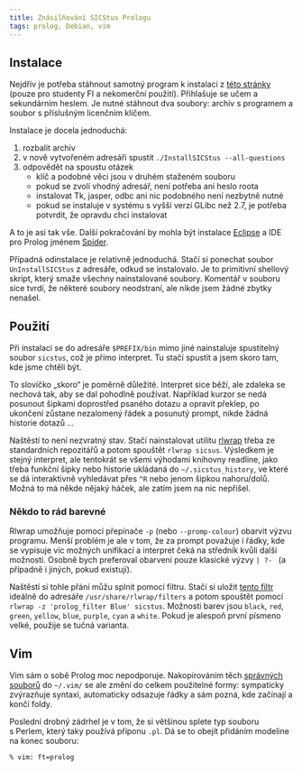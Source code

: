 ```yaml
---
title: Znásilňování SICStus Prologu
tags: prolog, Debian, vim
---
```



## Instalace

Nejdřív je potřeba stáhnout samotný program k instalaci z [této
stránky][download] (pouze pro studenty FI a nekomerční použití). Přihlašuje se
učem a sekundárním heslem. Je nutné stáhnout dva soubory: archiv s programem a
soubor s příslušným licenčním klíčem.

Instalace je docela jednoduchá:

1. rozbalit archiv
2. v nově vytvořeném adresáři spustit `./InstallSICStus --all-questions`
3. odpovědět na spoustu otázek
    * klíč a podobné věci jsou v druhém staženém souboru
    * pokud se zvolí vhodný adresář, není potřeba ani heslo roota
    * instalovat Tk, jasper, odbc ani nic podobného není nezbytně nutné
    * pokud se instaluje v systému s vyšší verzí GLibc než 2.7, je potřeba
      potvrdit, že opravdu chci instalovat

A to je asi tak vše. Další pokračování by mohla být instalace
[Eclipse][eclipse] a IDE pro Prolog jménem [Spider][spider].

Případná odinstalace je relativně jednoduchá. Stačí si ponechat soubor
`UnInstallSICStus` z adresáře, odkud se instalovalo. Je to primitivní shellový
skript, který smaže všechny nainstalované soubory. Komentář v souboru sice
tvrdí, že některé soubory neodstraní, ale nikde jsem žádné zbytky nenašel.


## Použití

Při instalaci se do adresáře `$PREFIX/bin` mimo jiné nainstaluje spustitelný
soubor `sicstus`, což je přímo interpret. Tu stačí spustit a jsem skoro tam,
kde jsme chtěli být.

To slovíčko &bdquo;skoro&ldquo; je poměrně důležité. Interpret sice běží, ale
zdaleka se nechová tak, aby se dal pohodlně používat. Například kurzor se nedá
posunout šipkami doprostřed psaného dotazu a opravit překlep, po ukončení
zůstane nezalomený řádek a posunutý prompt, nikde žádná historie dotazů ...

Naštěstí to není nezvratný stav. Stačí nainstalovat utilitu [rlwrap][rlwrap]
třeba ze standardních repozitářů a potom spouštět `rlwrap sicsus`. Výsledkem je
stejný interpret, ale tentokrát se všemi výhodami knihovny readline, jako třeba
funkční šipky nebo historie ukládaná do `~/.sicstus_history`, ve které se dá
interaktivně vyhledávat přes `^R` nebo jenom šipkou nahoru/dolů. Možná to má
někde nějaký háček, ale zatím jsem na nic nepřišel.


### Někdo to rád barevné

Rlwrap umožňuje pomocí přepínače `-p` (nebo `--promp-colour`) obarvit výzvu
programu. Menší problém je ale v tom, že za prompt považuje i řádky, kde se
vypisuje víc možných unifikací a interpret čeká na středník kvůli další
možnosti. Osobně bych preferoval obarvení pouze klasické výzvy `| ?- ` (a
případně i jiných, pokud existují).

Naštěstí si tohle přání můžu splnit pomocí filtru. Stačí si uložit [tento
filtr][filtr] ideálně do adresáře `/usr/share/rlwrap/filters` a potom spouštět
pomocí `rlwrap -z 'prolog_filter Blue' sicstus`. Možnosti barev jsou `black`,
`red`, `green`, `yellow`, `blue`, `purple`, `cyan` a `white`. Pokud je alespoň
první písmeno velké, použije se tučná varianta.

## Vim

Vim sám o sobě Prolog moc nepodporuje. Nakopírováním těch [správných
souborů][vimfile] do `~/.vim/` se ale změní do celkem použitelné formy:
sympaticky zvýrazňuje syntaxi, automaticky odsazuje řádky a sám pozná, kde
začínají a končí foldy.

Poslední drobný zádrhel je v tom, že si většinou splete typ souboru s Perlem,
který taky používá příponu `.pl`. Dá se to obejít přidáním modeline na konec
souboru:

~~~~~~~~~~~~~~~~~~ {.prolog}
% vim: ft=prolog
~~~~~~~~~~~~~~~~~~~~~~~~~~~~


[download]: https://lindir.ics.muni.cz/sicstus/
[eclipse]:  http://www.eclipse.org/
[spider]:   http://www.sics.se/sicstus/spider/site/index.html
[rlwrap]:   http://utopia.knoware.nl/~hlub/rlwrap/
[vimfile]:  https://github.com/adimit/prolog.vim
[filtr]:    $root/data/prolog_filter
